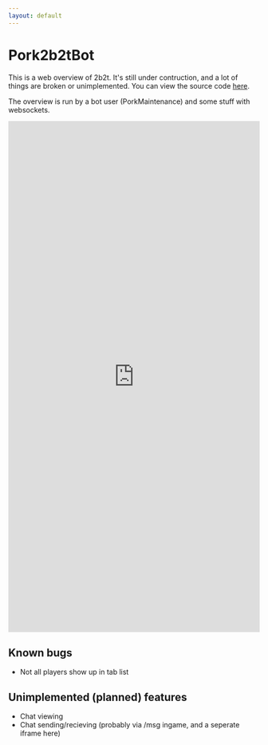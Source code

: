 ```yaml
---
layout: default
---
```


# Pork2b2tBot

This is a web overview of 2b2t. It's still under contruction, and a lot of things are broken or unimplemented. You can view the source code [here](https://github.com/DaMatrix/Pork2b2tBot).

The overview is run by a bot user (PorkMaintenance) and some stuff with websockets.

<iframe src="http://www.daporkchop.net/Pork2b2tBot/index.html" scrolling="no" style="border: 0; width: 100%; height: 1024px;"></iframe>

## Known bugs

- Not all players show up in tab list

## Unimplemented (planned) features

- Chat viewing
- Chat sending/recieving (probably via /msg ingame, and a seperate iframe here)